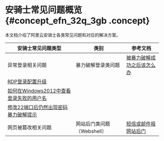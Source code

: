 # 安骑士常见问题概览 {#concept_efn_32q_3gb .concept}

本文档介绍了阿里云安骑士各类常见问题和对应的解决方案。

|安骑士常见问题类型|类别|参考文档|
|---------|--|----|
|异常登录相关问题|暴力破解登录类问题|[被暴力破解成功之后该怎么办](intl.zh-CN/常见问题/常见问题隐藏目录/被暴力破解成功之后该怎么办？.md#)|
|[RDP登录配置升级](intl.zh-CN/常见问题/常见问题隐藏目录/RDP登录配置升级.md#)|
|[如何在Windows2012中查看登录失败的用户名](intl.zh-CN/常见问题/常见问题隐藏目录/如何在Windows2012中查看登录失败的用户名？.md#)|
|[修改22端口后仍然出现密码暴力破解提示](intl.zh-CN/常见问题/常见问题隐藏目录/修改22端口后仍然出现密码暴力破解提示.md#)|
|网页被篡改相关问题|网站后门类问题（Webshell）|[短信或邮件报网站后门](intl.zh-CN/常见问题/常见问题隐藏目录/短信或邮件报网站后门.md#)|

